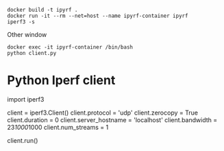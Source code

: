 

```
docker build -t ipyrf .
docker run -it --rm --net=host --name ipyrf-container ipyrf
iperf3 -s
```
Other window
```
docker exec -it ipyrf-container /bin/bash
python client.py
```

# Python Iperf client

import iperf3

client = iperf3.Client()
client.protocol = 'udp'
client.zerocopy = True
client.duration = 0
client.server_hostname = 'localhost'
client.bandwidth = 23*1000*1000
client.num_streams = 1

client.run()
